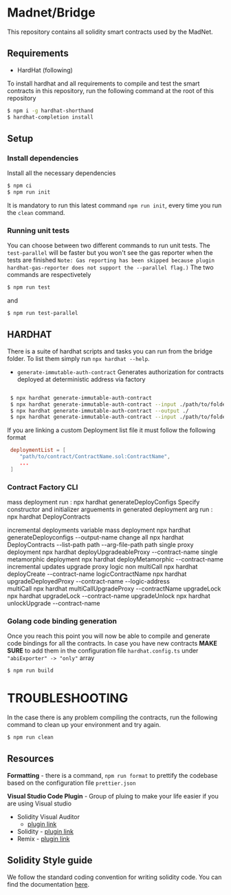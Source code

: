 # Madnet/Bridge

This repository contains all solidity smart contracts used by the MadNet.

## Requirements

* HardHat (following)

To install hardhat and all requirements to compile and test the smart contracts in this repository, run the following
command at the root of this repository

```bash
$ npm i -g hardhat-shorthand
$ hardhat-completion install
```

## Setup

### Install dependencies

Install all the necessary dependencies

```bash
$ npm ci
$ npm run init 
```

It is mandatory to run this latest command `npm run init`, every time you run the `clean` command.

### Running unit tests

You can choose between two different commands to run unit tests. The `test-parallel` will be faster but you won't see
the gas reporter when the tests are finished
`Note: Gas reporting has been skipped because plugin hardhat-gas-reporter does not support the --parallel flag.)`
The two commands are respectivetely

```bash
$ npm run test 
```

and

```bash
$ npm run test-parallel 
```

## HARDHAT

There is a suite of hardhat scripts and tasks you can run from the bridge folder. To list them simply
run `npx hardhat --help`.

 * `generate-immutable-auth-contract` Generates authorization for contracts deployed at deterministic address via factory

```bash

 $ npx hardhat generate-immutable-auth-contract
 $ npx hardhat generate-immutable-auth-contract --input ./path/to/folder/containing/deploymentList
 $ npx hardhat generate-immutable-auth-contract --output ./
 $ npx hardhat generate-immutable-auth-contract --input ./path/to/folder/containing/deploymentList --output ./
```

If you are linking a custom Deployment list file it must follow the following format

```toml
 deploymentList = [
    "path/to/contract/ContractName.sol:ContractName",
    ...
 ]
```




### Contract Factory CLI

mass deployment run : npx hardhat generateDeployConfigs Specify constructor and initializer arguements in generated
deployment arg run : npx hardhat DeployContracts

incremental deployments variable mass deployment npx hardhat generateDeployconfigs
--output-name <filname> <contract1> <contract2>
change all npx hardhat DeployContracts --list-path path --arg-file-path path single proxy deployment npx hardhat
deployUpgradeableProxy --contract-name <name>
single metamorphic deployment npx hardhat deployMetamorphic --contract-name <name>
incremental updates upgrade proxy logic non multiCall npx hardhat deployCreate --contract-name logicContractName npx
hardhat upgradeDeployedProxy --contract-name <name> --logic-address  
multiCall npx hardhat multiCallUpgradeProxy --contractName <name>
upgradeLock npx hardhat upgradeLock --contract-name <name>
upgradeUnlock npx hardhat unlockUpgrade --contract-name <name>

### Golang code binding generation

Once you reach this point you will now be able to compile and generate code bindings for all the contracts. In case you
have new contracts **MAKE SURE** to add them in the configuration file `hardhat.config.ts`
under `"abiExporter" -> "only"` array

```bash
$ npm run build
```

# TROUBLESHOOTING

In the case there is any problem compiling the contracts, run the following command to clean up your environment and try
again.

```bash
$ npm run clean
```

## Resources

**Formatting** - there is a command, `npm run format` to prettify the codebase based on the configuration
file `prettier.json`

**Visual Studio Code Plugin** - Group of pluing to make your life easier if you are using Visual studio

* Solidity Visual Auditor
    - [plugin link](https://marketplace.visualstudio.com/items?itemName=tintinweb.solidity-visual-auditor)
* Solidity - [plugin link](https://marketplace.visualstudio.com/items?itemName=JuanBlanco.solidity)
* Remix - [plugin link](https://marketplace.visualstudio.com/items?itemName=RemixProject.ethereum-remix)

## Solidity Style guide

We follow the standard coding convention for writing solidity code. You can find the
documentation [here](https://docs.soliditylang.org/en/v0.8.9/style-guide.html).
